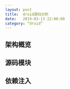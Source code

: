 ```yaml
---
layout: post
title:  druid源码分析
date:   2019-03-13 22:00:00
category: “druid”
---
```


## 架构概览
## 源码模块
## 依赖注入
